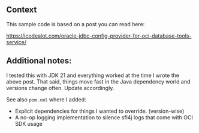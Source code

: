 ## Context

This sample code is based on a post you can read here:

https://icodealot.com/oracle-jdbc-config-provider-for-oci-database-tools-service/

## Additional notes:

I tested this with JDK 21 and everything worked at the time I wrote the above post. That said, things move fast
in the Java dependency world and versions change often. Update accordingly.

See also `pom.xml` where I added:

- Explicit dependencies for things I wanted to override. (version-wise)
- A no-op logging implementation to silence sfl4j logs that come with OCI SDK usage